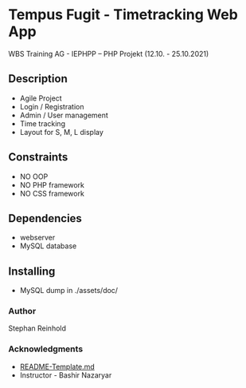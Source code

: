 # Tempus Fugit - Timetracking Web App

WBS Training AG - IEPHPP – PHP Projekt (12.10. - 25.10.2021)

## Description

* Agile Project
* Login / Registration
* Admin / User management
* Time tracking
* Layout for S, M, L display

## Constraints

* NO OOP
* NO PHP framework
* NO CSS framework

## Dependencies

* webserver
* MySQL database

## Installing

* MySQL dump in ./assets/doc/

### Author

Stephan Reinhold

### Acknowledgments

* [README-Template.md](https://gist.github.com/DomPizzie/7a5ff55ffa9081f2de27c315f5018afc#file-readme-template-md)
* Instructor - Bashir Nazaryar